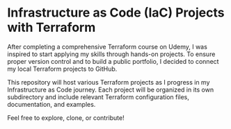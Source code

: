 # Infrastructure as Code (IaC) Projects with Terraform

After completing a comprehensive Terraform course on Udemy, I was inspired to start applying my skills through hands-on projects. To ensure proper version control and to build a public portfolio, I decided to connect my local Terraform projects to GitHub.

This repository will host various Terraform projects as I progress in my Infrastructure as Code journey. Each project will be organized in its own subdirectory and include relevant Terraform configuration files, documentation, and examples.

Feel free to explore, clone, or contribute!
